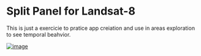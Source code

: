 # Split Panel for Landsat-8

This is just a exercicie to pratice app creiation and use in areas exploration to see temporal beahvior.

<a href="https://lucassantarosa.users.earthengine.app/view/split-panel-uy
" target="_blank">![image](https://user-images.githubusercontent.com/60663771/205682513-deb646e6-231f-4934-b918-19b80af0d600.png)

